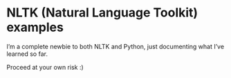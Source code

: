 # NLTK (Natural Language Toolkit) examples

I’m a complete newbie to both NLTK and Python, just documenting what I’ve learned so far.

Proceed at your own risk :)
